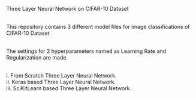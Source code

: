 Three Layer Neural Network on CIFAR-10 Dataset

<br>This repository contains 3 different model files for image classifications of CIFAR-10 Dataset

<br>The settings for 2 hyperparameters named as Learning Rate and Regularization are made. 

<br>i.   From Scratch Three Layer Neural Network.
<br>ii.  Keras based Three Layer Neural Network.
<br>iii. SciKitLearn based Three Layer Neural Network.
